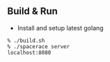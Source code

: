 Build & Run 
-----------

* Install and setup latest golang 


`% ./build.sh` <br>
`% ./spacerace server` <br>
`localhost:8080` <br>



